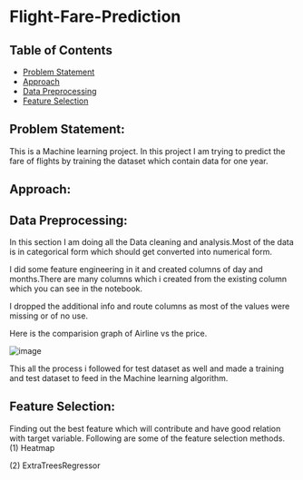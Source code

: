 # Flight-Fare-Prediction
## Table of Contents
* [Problem Statement](#Problem-Statement)
* [Approach](#Approach)
 * [Data Preprocessing](#Data-Preprocessing)
 * [Feature Selection](#Feature-Selection)






## Problem Statement:
This is a Machine learning project. In this project I am trying to predict the fare of flights by training the dataset which contain data for one year. 

## Approach:

## Data Preprocessing:
In this section I am doing all the Data cleaning and analysis.Most of the data is in categorical form which should get converted into numerical form. 

I did some feature engineering in it and created columns of day and months.There are many columns which i created from the existing column which you can see in the notebook.

I dropped the additional info and route columns as most of the values were missing or of no use.

Here is the comparision graph of Airline vs the price.

![image](https://user-images.githubusercontent.com/55452866/103451742-98d52e00-4ced-11eb-92d6-da3f0da4088d.png)

This all the process i followed for test dataset as well and made a training and test dataset to feed in the Machine learning algorithm.

## Feature Selection:

Finding out the best feature which will contribute and have good relation with target variable. Following are some of the feature selection methods.
(1) Heatmap

(2) ExtraTreesRegressor



